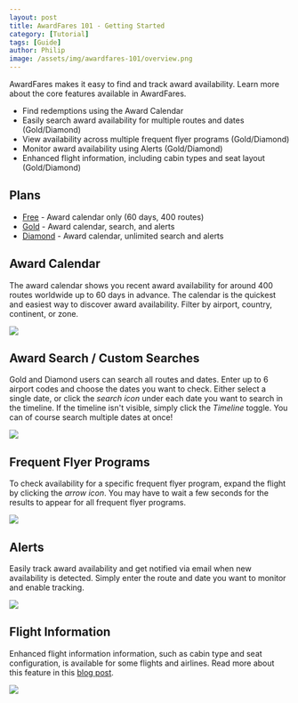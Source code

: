 ```yaml
---
layout: post
title: AwardFares 101 - Getting Started
category: [Tutorial]
tags: [Guide]
author: Philip
image: /assets/img/awardfares-101/overview.png
---
```


AwardFares makes it easy to find and track award availability. Learn more about the core features available in AwardFares. 

- Find redemptions using the Award Calendar
- Easily search award availability for multiple routes and dates (Gold/Diamond)
- View availability across multiple frequent flyer programs (Gold/Diamond)
- Monitor award availability using Alerts (Gold/Diamond)
- Enhanced flight information, including cabin types and seat layout (Gold/Diamond)

## Plans
* [Free](https://awardfares.com/pricing) - Award calendar only (60 days, 400 routes)
* [Gold](https://awardfares.com/pricing) - Award calendar, search, and alerts
* [Diamond](https://awardfares.com/pricing) - Award calendar, unlimited search and alerts

## Award Calendar
The award calendar shows you recent award availability for around 400 routes worldwide up to 60 days in advance. The calendar is the quickest and easiest way to discover award availability. Filter by airport, country, continent, or zone.

<img src="/assets/img/awardfares-101/broad.png" />

## Award Search / Custom Searches
Gold and Diamond users can search all routes and dates. Enter up to 6 airport codes and choose the dates you want to check. Either select a single date, or click the *search icon* under each date you want to search in the timeline. If the timeline isn't visible, simply click the *Timeline* toggle. You can of course search multiple dates at once!

<img src="/assets/img/awardfares-101/specific.png" />

## Frequent Flyer Programs
To check availability for a specific frequent flyer program, expand the flight by clicking the *arrow icon*. You may have to wait a few seconds for the results to appear for all frequent flyer programs.

<img src="/assets/img/awardfares-101/providers.png" />

## Alerts
Easily track award availability and get notified via email when new availability is detected. Simply enter the route and date you want to monitor and enable tracking.

<img src="/assets/img/awardfares-101/alerts.png" />

## Flight Information
Enhanced flight information information, such as cabin type and seat configuration, is available for some flights and airlines. Read more about this feature in this [blog post](https://blog.awardfares.com/seat-maps-and-more-cabin-annotations/).

<img src="/assets/img/awardfares-101/cabins.png" />
